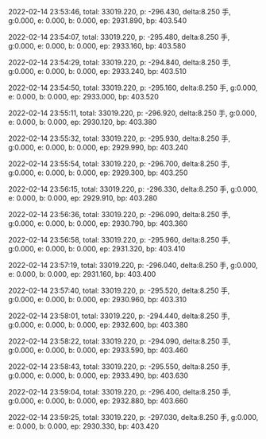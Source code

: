 2022-02-14 23:53:46, total: 33019.220, p: -296.430, delta:8.250 手, g:0.000, e: 0.000, b: 0.000, ep: 2931.890, bp: 403.540

2022-02-14 23:54:07, total: 33019.220, p: -295.480, delta:8.250 手, g:0.000, e: 0.000, b: 0.000, ep: 2933.160, bp: 403.580

2022-02-14 23:54:29, total: 33019.220, p: -294.840, delta:8.250 手, g:0.000, e: 0.000, b: 0.000, ep: 2933.240, bp: 403.510

2022-02-14 23:54:50, total: 33019.220, p: -295.160, delta:8.250 手, g:0.000, e: 0.000, b: 0.000, ep: 2933.000, bp: 403.520

2022-02-14 23:55:11, total: 33019.220, p: -296.920, delta:8.250 手, g:0.000, e: 0.000, b: 0.000, ep: 2930.120, bp: 403.380

2022-02-14 23:55:32, total: 33019.220, p: -295.930, delta:8.250 手, g:0.000, e: 0.000, b: 0.000, ep: 2929.990, bp: 403.240

2022-02-14 23:55:54, total: 33019.220, p: -296.700, delta:8.250 手, g:0.000, e: 0.000, b: 0.000, ep: 2929.300, bp: 403.250

2022-02-14 23:56:15, total: 33019.220, p: -296.330, delta:8.250 手, g:0.000, e: 0.000, b: 0.000, ep: 2929.910, bp: 403.280

2022-02-14 23:56:36, total: 33019.220, p: -296.090, delta:8.250 手, g:0.000, e: 0.000, b: 0.000, ep: 2930.790, bp: 403.360

2022-02-14 23:56:58, total: 33019.220, p: -295.960, delta:8.250 手, g:0.000, e: 0.000, b: 0.000, ep: 2931.320, bp: 403.410

2022-02-14 23:57:19, total: 33019.220, p: -296.040, delta:8.250 手, g:0.000, e: 0.000, b: 0.000, ep: 2931.160, bp: 403.400

2022-02-14 23:57:40, total: 33019.220, p: -295.520, delta:8.250 手, g:0.000, e: 0.000, b: 0.000, ep: 2930.960, bp: 403.310

2022-02-14 23:58:01, total: 33019.220, p: -294.440, delta:8.250 手, g:0.000, e: 0.000, b: 0.000, ep: 2932.600, bp: 403.380

2022-02-14 23:58:22, total: 33019.220, p: -294.090, delta:8.250 手, g:0.000, e: 0.000, b: 0.000, ep: 2933.590, bp: 403.460

2022-02-14 23:58:43, total: 33019.220, p: -295.550, delta:8.250 手, g:0.000, e: 0.000, b: 0.000, ep: 2933.490, bp: 403.630

2022-02-14 23:59:04, total: 33019.220, p: -296.400, delta:8.250 手, g:0.000, e: 0.000, b: 0.000, ep: 2932.880, bp: 403.660

2022-02-14 23:59:25, total: 33019.220, p: -297.030, delta:8.250 手, g:0.000, e: 0.000, b: 0.000, ep: 2930.330, bp: 403.420